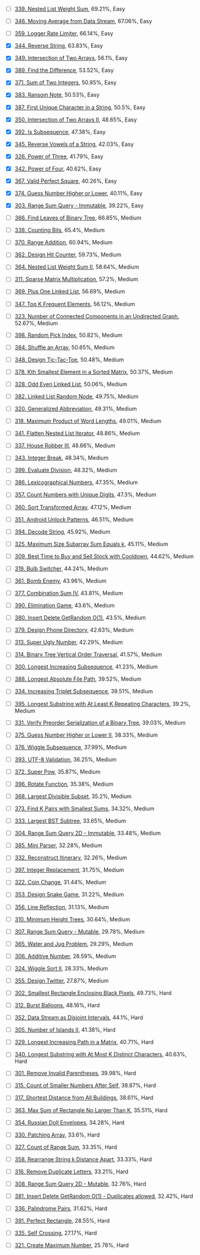 - [ ] [339. Nested List Weight Sum](https://leetcode.com/problems/nested-list-weight-sum/), 69.21%, Easy

- [ ] [346. Moving Average from Data Stream](https://leetcode.com/problems/moving-average-from-data-stream/), 67.06%, Easy

- [ ] [359. Logger Rate Limiter](https://leetcode.com/problems/logger-rate-limiter/), 66.14%, Easy

- [x] [344. Reverse String](https://leetcode.com/problems/reverse-string/), 63.83%, Easy

- [x] [349. Intersection of Two Arrays](https://leetcode.com/problems/intersection-of-two-arrays/), 56.1%, Easy

- [x] [389. Find the Difference](https://leetcode.com/problems/find-the-difference/), 53.52%, Easy

- [x] [371. Sum of Two Integers](https://leetcode.com/problems/sum-of-two-integers/), 50.85%, Easy

- [x] [383. Ransom Note](https://leetcode.com/problems/ransom-note/), 50.53%, Easy

- [x] [387. First Unique Character in a String](https://leetcode.com/problems/first-unique-character-in-a-string/), 50.5%, Easy

- [x] [350. Intersection of Two Arrays II](https://leetcode.com/problems/intersection-of-two-arrays-ii/), 48.65%, Easy

- [x] [392. Is Subsequence](https://leetcode.com/problems/is-subsequence/), 47.38%, Easy

- [x] [345. Reverse Vowels of a String](https://leetcode.com/problems/reverse-vowels-of-a-string/), 42.03%, Easy

- [x] [326. Power of Three](https://leetcode.com/problems/power-of-three/), 41.79%, Easy

- [x] [342. Power of Four](https://leetcode.com/problems/power-of-four/), 40.62%, Easy

- [x] [367. Valid Perfect Square](https://leetcode.com/problems/valid-perfect-square/), 40.26%, Easy

- [x] [374. Guess Number Higher or Lower](https://leetcode.com/problems/guess-number-higher-or-lower/), 40.11%, Easy

- [x] [303. Range Sum Query - Immutable](https://leetcode.com/problems/range-sum-query-immutable/), 39.22%, Easy

- [ ] [366. Find Leaves of Binary Tree](https://leetcode.com/problems/find-leaves-of-binary-tree/), 66.85%, Medium

- [ ] [338. Counting Bits](https://leetcode.com/problems/counting-bits/), 65.4%, Medium

- [ ] [370. Range Addition](https://leetcode.com/problems/range-addition/), 60.94%, Medium

- [ ] [362. Design Hit Counter](https://leetcode.com/problems/design-hit-counter/), 59.73%, Medium

- [ ] [364. Nested List Weight Sum II](https://leetcode.com/problems/nested-list-weight-sum-ii/), 58.64%, Medium

- [ ] [311. Sparse Matrix Multiplication](https://leetcode.com/problems/sparse-matrix-multiplication/), 57.2%, Medium

- [ ] [369. Plus One Linked List](https://leetcode.com/problems/plus-one-linked-list/), 56.69%, Medium

- [ ] [347. Top K Frequent Elements](https://leetcode.com/problems/top-k-frequent-elements/), 56.12%, Medium

- [ ] [323. Number of Connected Components in an Undirected Graph](https://leetcode.com/problems/number-of-connected-components-in-an-undirected-graph/), 52.67%, Medium

- [ ] [398. Random Pick Index](https://leetcode.com/problems/random-pick-index/), 50.82%, Medium

- [ ] [384. Shuffle an Array](https://leetcode.com/problems/shuffle-an-array/), 50.65%, Medium

- [ ] [348. Design Tic-Tac-Toe](https://leetcode.com/problems/design-tic-tac-toe/), 50.48%, Medium

- [ ] [378. Kth Smallest Element in a Sorted Matrix](https://leetcode.com/problems/kth-smallest-element-in-a-sorted-matrix/), 50.37%, Medium

- [ ] [328. Odd Even Linked List](https://leetcode.com/problems/odd-even-linked-list/), 50.06%, Medium

- [ ] [382. Linked List Random Node](https://leetcode.com/problems/linked-list-random-node/), 49.75%, Medium

- [ ] [320. Generalized Abbreviation](https://leetcode.com/problems/generalized-abbreviation/), 49.31%, Medium

- [ ] [318. Maximum Product of Word Lengths](https://leetcode.com/problems/maximum-product-of-word-lengths/), 49.01%, Medium

- [ ] [341. Flatten Nested List Iterator](https://leetcode.com/problems/flatten-nested-list-iterator/), 48.86%, Medium

- [ ] [337. House Robber III](https://leetcode.com/problems/house-robber-iii/), 48.66%, Medium

- [ ] [343. Integer Break](https://leetcode.com/problems/integer-break/), 48.34%, Medium

- [ ] [399. Evaluate Division](https://leetcode.com/problems/evaluate-division/), 48.32%, Medium

- [ ] [386. Lexicographical Numbers](https://leetcode.com/problems/lexicographical-numbers/), 47.35%, Medium

- [ ] [357. Count Numbers with Unique Digits](https://leetcode.com/problems/count-numbers-with-unique-digits/), 47.3%, Medium

- [ ] [360. Sort Transformed Array](https://leetcode.com/problems/sort-transformed-array/), 47.12%, Medium

- [ ] [351. Android Unlock Patterns](https://leetcode.com/problems/android-unlock-patterns/), 46.51%, Medium

- [ ] [394. Decode String](https://leetcode.com/problems/decode-string/), 45.92%, Medium

- [ ] [325. Maximum Size Subarray Sum Equals k](https://leetcode.com/problems/maximum-size-subarray-sum-equals-k/), 45.11%, Medium

- [ ] [309. Best Time to Buy and Sell Stock with Cooldown](https://leetcode.com/problems/best-time-to-buy-and-sell-stock-with-cooldown/), 44.62%, Medium

- [ ] [319. Bulb Switcher](https://leetcode.com/problems/bulb-switcher/), 44.24%, Medium

- [ ] [361. Bomb Enemy](https://leetcode.com/problems/bomb-enemy/), 43.96%, Medium

- [ ] [377. Combination Sum IV](https://leetcode.com/problems/combination-sum-iv/), 43.81%, Medium

- [ ] [390. Elimination Game](https://leetcode.com/problems/elimination-game/), 43.6%, Medium

- [ ] [380. Insert Delete GetRandom O(1)](https://leetcode.com/problems/insert-delete-getrandom-o1/), 43.5%, Medium

- [ ] [379. Design Phone Directory](https://leetcode.com/problems/design-phone-directory/), 42.63%, Medium

- [ ] [313. Super Ugly Number](https://leetcode.com/problems/super-ugly-number/), 42.29%, Medium

- [ ] [314. Binary Tree Vertical Order Traversal](https://leetcode.com/problems/binary-tree-vertical-order-traversal/), 41.57%, Medium

- [ ] [300. Longest Increasing Subsequence](https://leetcode.com/problems/longest-increasing-subsequence/), 41.23%, Medium

- [ ] [388. Longest Absolute File Path](https://leetcode.com/problems/longest-absolute-file-path/), 39.52%, Medium

- [ ] [334. Increasing Triplet Subsequence](https://leetcode.com/problems/increasing-triplet-subsequence/), 39.51%, Medium

- [ ] [395. Longest Substring with At Least K Repeating Characters](https://leetcode.com/problems/longest-substring-with-at-least-k-repeating-characters/), 39.2%, Medium

- [ ] [331. Verify Preorder Serialization of a Binary Tree](https://leetcode.com/problems/verify-preorder-serialization-of-a-binary-tree/), 39.03%, Medium

- [ ] [375. Guess Number Higher or Lower II](https://leetcode.com/problems/guess-number-higher-or-lower-ii/), 38.33%, Medium

- [ ] [376. Wiggle Subsequence](https://leetcode.com/problems/wiggle-subsequence/), 37.99%, Medium

- [ ] [393. UTF-8 Validation](https://leetcode.com/problems/utf-8-validation/), 36.25%, Medium

- [ ] [372. Super Pow](https://leetcode.com/problems/super-pow/), 35.87%, Medium

- [ ] [396. Rotate Function](https://leetcode.com/problems/rotate-function/), 35.38%, Medium

- [ ] [368. Largest Divisible Subset](https://leetcode.com/problems/largest-divisible-subset/), 35.2%, Medium

- [ ] [373. Find K Pairs with Smallest Sums](https://leetcode.com/problems/find-k-pairs-with-smallest-sums/), 34.32%, Medium

- [ ] [333. Largest BST Subtree](https://leetcode.com/problems/largest-bst-subtree/), 33.65%, Medium

- [ ] [304. Range Sum Query 2D - Immutable](https://leetcode.com/problems/range-sum-query-2d-immutable/), 33.48%, Medium

- [ ] [385. Mini Parser](https://leetcode.com/problems/mini-parser/), 32.28%, Medium

- [ ] [332. Reconstruct Itinerary](https://leetcode.com/problems/reconstruct-itinerary/), 32.26%, Medium

- [ ] [397. Integer Replacement](https://leetcode.com/problems/integer-replacement/), 31.75%, Medium

- [ ] [322. Coin Change](https://leetcode.com/problems/coin-change/), 31.44%, Medium

- [ ] [353. Design Snake Game](https://leetcode.com/problems/design-snake-game/), 31.22%, Medium

- [ ] [356. Line Reflection](https://leetcode.com/problems/line-reflection/), 31.13%, Medium

- [ ] [310. Minimum Height Trees](https://leetcode.com/problems/minimum-height-trees/), 30.64%, Medium

- [ ] [307. Range Sum Query - Mutable](https://leetcode.com/problems/range-sum-query-mutable/), 29.78%, Medium

- [ ] [365. Water and Jug Problem](https://leetcode.com/problems/water-and-jug-problem/), 29.29%, Medium

- [ ] [306. Additive Number](https://leetcode.com/problems/additive-number/), 28.59%, Medium

- [ ] [324. Wiggle Sort II](https://leetcode.com/problems/wiggle-sort-ii/), 28.33%, Medium

- [ ] [355. Design Twitter](https://leetcode.com/problems/design-twitter/), 27.87%, Medium

- [ ] [302. Smallest Rectangle Enclosing Black Pixels](https://leetcode.com/problems/smallest-rectangle-enclosing-black-pixels/), 49.73%, Hard

- [ ] [312. Burst Balloons](https://leetcode.com/problems/burst-balloons/), 48.16%, Hard

- [ ] [352. Data Stream as Disjoint Intervals](https://leetcode.com/problems/data-stream-as-disjoint-intervals/), 44.1%, Hard

- [ ] [305. Number of Islands II](https://leetcode.com/problems/number-of-islands-ii/), 41.38%, Hard

- [ ] [329. Longest Increasing Path in a Matrix](https://leetcode.com/problems/longest-increasing-path-in-a-matrix/), 40.71%, Hard

- [ ] [340. Longest Substring with At Most K Distinct Characters](https://leetcode.com/problems/longest-substring-with-at-most-k-distinct-characters/), 40.63%, Hard

- [ ] [301. Remove Invalid Parentheses](https://leetcode.com/problems/remove-invalid-parentheses/), 39.98%, Hard

- [ ] [315. Count of Smaller Numbers After Self](https://leetcode.com/problems/count-of-smaller-numbers-after-self/), 38.87%, Hard

- [ ] [317. Shortest Distance from All Buildings](https://leetcode.com/problems/shortest-distance-from-all-buildings/), 38.61%, Hard

- [ ] [363. Max Sum of Rectangle No Larger Than K](https://leetcode.com/problems/max-sum-of-rectangle-no-larger-than-k/), 35.51%, Hard

- [ ] [354. Russian Doll Envelopes](https://leetcode.com/problems/russian-doll-envelopes/), 34.28%, Hard

- [ ] [330. Patching Array](https://leetcode.com/problems/patching-array/), 33.6%, Hard

- [ ] [327. Count of Range Sum](https://leetcode.com/problems/count-of-range-sum/), 33.35%, Hard

- [ ] [358. Rearrange String k Distance Apart](https://leetcode.com/problems/rearrange-string-k-distance-apart/), 33.33%, Hard

- [ ] [316. Remove Duplicate Letters](https://leetcode.com/problems/remove-duplicate-letters/), 33.21%, Hard

- [ ] [308. Range Sum Query 2D - Mutable](https://leetcode.com/problems/range-sum-query-2d-mutable/), 32.76%, Hard

- [ ] [381. Insert Delete GetRandom O(1) - Duplicates allowed](https://leetcode.com/problems/insert-delete-getrandom-o1-duplicates-allowed/), 32.42%, Hard

- [ ] [336. Palindrome Pairs](https://leetcode.com/problems/palindrome-pairs/), 31.62%, Hard

- [ ] [391. Perfect Rectangle](https://leetcode.com/problems/perfect-rectangle/), 28.55%, Hard

- [ ] [335. Self Crossing](https://leetcode.com/problems/self-crossing/), 27.17%, Hard

- [ ] [321. Create Maximum Number](https://leetcode.com/problems/create-maximum-number/), 25.78%, Hard

